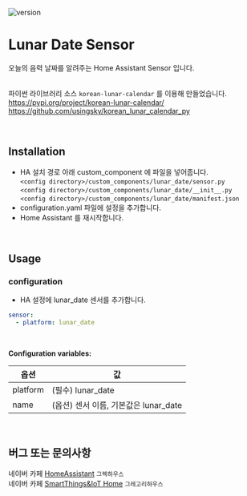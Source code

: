 ![version](https://img.shields.io/badge/version-1.0-blue)

# Lunar Date Sensor

오늘의 음력 날짜를 알려주는 Home Assistant Sensor 입니다. 
<br><br>

파이썬 라이브러리 소스 `korean-lunar-calendar` 를 이용해 만들었습니다. \
https://pypi.org/project/korean-lunar-calendar/ \
https://github.com/usingsky/korean_lunar_calendar_py


<br>

## Installation

- HA 설치 경로 아래 custom_component 에 파일을 넣어줍니다.
<br>`<config directory>/custom_components/lunar_date/sensor.py`
<br>`<config directory>/custom_components/lunar_date/__init__.py`
<br>`<config directory>/custom_components/lunar_date/manifest.json`
- configuration.yaml 파일에 설정을 추가합니다. 
- Home Assistant 를 재시작합니다.

<br>

## Usage

### configuration
- HA 설정에 lunar_date 센서를 추가합니다.

```yaml
sensor:
  - platform: lunar_date
```
<br>

**Configuration variables:**

|옵션|값|
|--|--|
|platform|  (필수) lunar_date
|name| (옵션) 센서 이름, 기본값은 lunar_date

<br>

## 버그 또는 문의사항
네이버 카페 [HomeAssistant](https://cafe.naver.com/koreassistant/) `그렉하우스` \
네이버 카페 [SmartThings&IoT Home](https://cafe.naver.com/stsmarthome/) `그레고리하우스`

